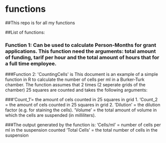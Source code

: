 # functions
##This repo is for all my functions 

##List of functions:
### Function 1: Can be used to calculate Person-Months for grant applications. This function need the arguments: total amount of funding, tarif per hour and the total amount of hours that for a full time employee.

###Function 2: 'CountingCells' is This document is an example of a simple function in R to calculate the number of cells per ml in a Burker-Turk chamber. The function assumes that 2 times (2 seperate grids of the chamber) 25 squares are counted and takes the following arguments:

###‘Count_1’= the amount of cels counted in 25 squares in grid 1. ‘Count_2 = the amount of cels counted in 25 squares in grid 2. ’Dilution’ = the dilution factor (e.g. for staining the cells). ‘Volume’ = the total amount of volume in which the cells are suspended (in milliliters).

###The output generated by the function is: ‘Cells/ml’ = number of cells per ml in the suspension counted ‘Total Cells’ = the total number of cells in the suspension

